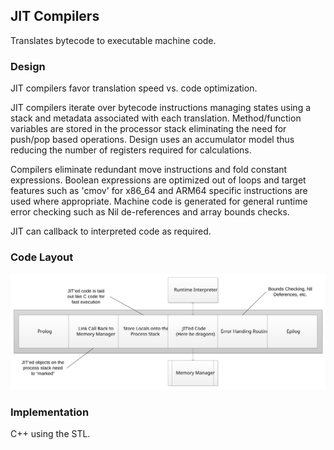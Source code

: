 ## JIT Compilers
Translates bytecode to executable machine code. 

### Design
JIT compilers favor translation speed vs. code optimization. 

JIT compilers iterate over bytecode instructions managing states using a stack and metadata associated with each translation. Method/function variables are stored in the processor stack eliminating the need for push/pop based operations. Design uses an accumulator model thus reducing the number of registers required for calculations. 

Compilers eliminate redundant move instructions and fold constant expressions. Boolean expressions are optimized out of loops and target features such as 'cmov' for x86_64 and ARM64 specific instructions are used where appropriate. Machine code is generated for general runtime error checking such as Nil de-references and array bounds checks. 

JIT can callback to interpreted code as required.

### Code Layout
![alt text](../../../../docs/images/jit_design.svg "JIT Code Layout")

### Implementation
C++ using the STL.